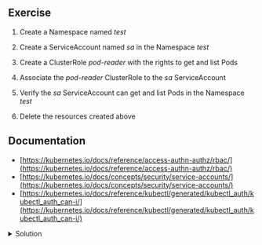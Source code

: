 
## Exercise

1. Create a Namespace named *test*

2. Create a ServiceAccount named *sa* in the Namespace *test*

3. Create a ClusterRole *pod-reader* with the rights to get and list Pods

4. Associate the *pod-reader* ClusterRole to the *sa* ServiceAccount

5. Verify the *sa* ServiceAccount can get and list Pods in the Namespace *test*

6. Delete the resources created above

## Documentation

- [https://kubernetes.io/docs/reference/access-authn-authz/rbac/](https://kubernetes.io/docs/reference/access-authn-authz/rbac/)
- [https://kubernetes.io/docs/concepts/security/service-accounts/](https://kubernetes.io/docs/concepts/security/service-accounts/)
- [https://kubernetes.io/docs/reference/kubectl/generated/kubectl_auth/kubectl_auth_can-i/](https://kubernetes.io/docs/reference/kubectl/generated/kubectl_auth/kubectl_auth_can-i/)

<details>
  <summary markdown="span">Solution</summary>

1. Create a Namespace named *test*

```
k create ns test
```

2. Create a ServiceAccount named *sa* in the namespace *test*

```
k create serviceaccount sa -n test
```

3. Create a ClusterRole *pod-reader* with the rights to get and list Pods

```
k create clusterrole pod-reader --verb=get,list --resource=pods
```

4. Associate the *pod-reader* ClusterRole to the *sa* ServiceAccount

```
k create rolebinding test-pod-reader --clusterrole=pod-reader --serviceaccount=test:sa -n test
```

5. Verify the *sa* ServiceAccount can get and list Pods in the Namespace *test*

```
k auth can-i list pods --as system:serviceaccount:test:sa -n test
yes
```

6. Delete the resources created above

```
k -n test delete serviceaccount sa
k -n test delete rolebinding/test-pod-reader
k delete clusterrole/pod-reader
k delete ns test
```

</details>

